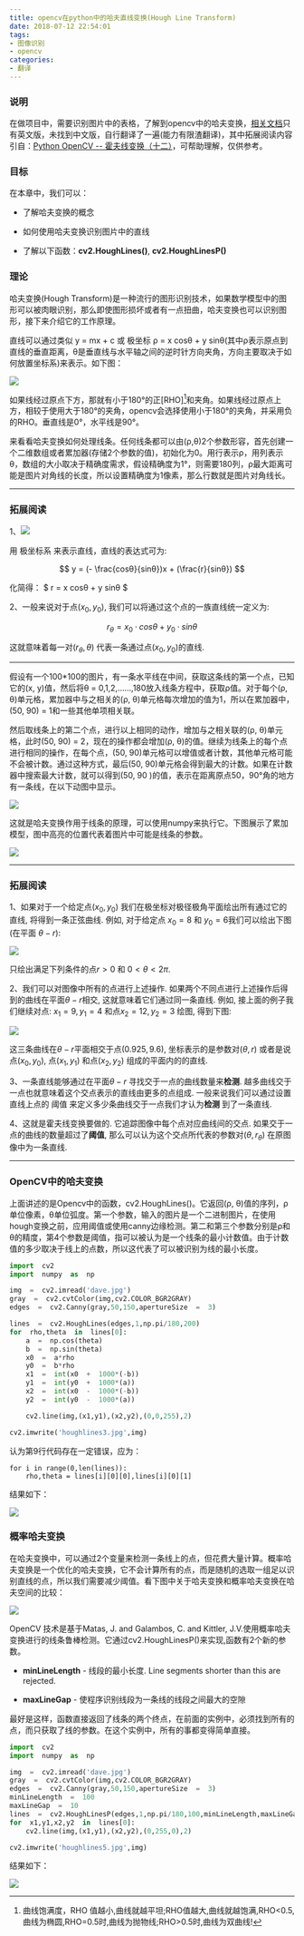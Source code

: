 ```yaml
---
title: opencv在python中的哈夫直线变换(Hough Line Transform)
date: 2018-07-12 22:54:01
tags:
- 图像识别
- opencv
categories:
- 翻译
---
```

### 说明
在做项目中，需要识别图片中的表格，了解到opencv中的哈夫变换，[相关文档](http://opencv-python-tutroals.readthedocs.io/en/latest/py_tutorials/py_imgproc/py_houghlines/py_houghlines.html)只有英文版，未找到中文版，自行翻译了一遍(能力有限渣翻译)，其中拓展阅读内容引自：[Python OpenCV -- 霍夫线变换（十二）](https://blog.csdn.net/mokeding/article/details/19615873)，可帮助理解，仅供参考。


### 目标

在本章中，我们可以：

- 了解哈夫变换的概念

- 如何使用哈夫变换识别图片中的直线

- 了解以下函数：**cv2.HoughLines()**, **cv2.HoughLinesP()**

### 理论

哈夫变换(Hough Transform)是一种流行的图形识别技术，如果数学模型中的图形可以被肉眼识别，那么即使图形损坏或者有一点扭曲，哈夫变换也可以识别图形，接下来介绍它的工作原理。

直线可以通过类似 y = mx + c 或 极坐标 ρ = x cosθ + y sinθ(其中ρ表示原点到直线的垂直距离，θ是垂直线与水平轴之间的逆时针方向夹角，方向主要取决于如何放置坐标系)来表示。如下图：

![](https://upload-images.jianshu.io/upload_images/5588611-6e9d63d2385d7296.png?imageMogr2/auto-orient/strip%7CimageView2/2/w/1240)

如果线经过原点下方，那就有小于180°的正[RHO][^脚注]和夹角。如果线经过原点上方，相较于使用大于180°的夹角，opencv会选择使用小于180°的夹角，并采用负的RHO。垂直线是0°，水平线是90°。

来看看哈夫变换如何处理线条。任何线条都可以由(ρ,θ)2个参数形容，首先创建一个二维数组或者累加器(存储2个参数的值)，初始化为0。用行表示ρ，用列表示θ，数组的大小取决于精确度需求，假设精确度为1°，则需要180列，ρ最大距离可能是图片对角线的长度，所以设置精确度为1像素，那么行数就是图片对角线长。

***

### 拓展阅读

1、![](https://upload-images.jianshu.io/upload_images/5588611-b048fbc34bce979a.png?imageMogr2/auto-orient/strip%7CimageView2/2/w/1240)

用 极坐标系 来表示直线，直线的表达式可为:

$$ y = (- \frac{cosθ}{sinθ})x + (\frac{r}{sinθ}) $$

化简得： $ r = x cosθ + y sinθ $

2、一般来说对于点$(x_0,y_0)$, 我们可以将通过这个点的一族直线统一定义为:

$$ r_\theta = x_0 · cos\theta + y_0 · sin\theta $$

这就意味着每一对$(r_\theta, \theta)$ 代表一条通过点$(x_0,y_0)$的直线.

***
假设有一个100*100的图片，有一条水平线在中间，获取这条线的第一个点，已知它的(x, y)值，然后将θ = 0,1,2,……,180放入线条方程中，获取ρ值。对于每个(ρ, θ)单元格，累加器中与之相关的(ρ, θ)单元格每次增加的值为1，所以在累加器中，(50, 90) = 1和一些其他单项相关联。

然后取线条上的第二个点，进行以上相同的动作，增加与之相关联的(ρ, θ)单元格，此时(50, 90) = 2，现在的操作都会增加(ρ, θ)的值。继续为线条上的每个点进行相同的操作，在每个点，(50, 90)单元格可以增值或者计数，其他单元格可能不会被计数。通过这种方式，最后(50, 90)单元格会得到最大的计数。如果在计数器中搜索最大计数，就可以得到(50, 90 )的值，表示在距离原点50，90°角的地方有一条线，在以下动图中显示。

![](https://upload-images.jianshu.io/upload_images/5588611-e15cf762963c683b.gif?imageMogr2/auto-orient/strip)


这就是哈夫变换作用于线条的原理，可以使用numpy来执行它。下图展示了累加模型，图中高亮的位置代表着图片中可能是线条的参数。

![](https://upload-images.jianshu.io/upload_images/5588611-6ecd812e67ec9ffa.png?imageMogr2/auto-orient/strip%7CimageView2/2/w/1240)

***
### 拓展阅读

1、如果对于一个给定点$(x_0,y_0)$ 我们在极坐标对极径极角平面绘出所有通过它的直线, 将得到一条正弦曲线. 例如, 对于给定点 $x_0 = 8$ 和 $y_0 = 6$我们可以绘出下图 (在平面 $\theta - r$):

![](https://upload-images.jianshu.io/upload_images/5588611-79866e52cbabfb86.png?imageMogr2/auto-orient/strip%7CimageView2/2/w/1240)

只绘出满足下列条件的点$r > 0$ 和 $0 < \theta < 2\pi$.

2、我们可以对图像中所有的点进行上述操作. 如果两个不同点进行上述操作后得到的曲线在平面$\theta - r$相交, 这就意味着它们通过同一条直线. 例如, 接上面的例子我们继续对点: $x_1 = 9, y_1 = 4$ 和点$x_2 = 12, y_2 = 3$ 绘图, 得到下图:

![](https://upload-images.jianshu.io/upload_images/5588611-d38f2d6f0d10dff0.png?imageMogr2/auto-orient/strip%7CimageView2/2/w/1240)

这三条曲线在$\theta - r$平面相交于点$(0.925, 9.6)$, 坐标表示的是参数对$(\theta, r)$ 或者是说点$(x_0,y_0)$, 点$(x_1,y_1)$ 和点$(x_2,y_2)$ 组成的平面内的的直线.

3、一条直线能够通过在平面$\theta - r$ 寻找交于一点的曲线数量来**检测**. 越多曲线交于一点也就意味着这个交点表示的直线由更多的点组成. 一般来说我们可以通过设置直线上点的 阈值 来定义多少条曲线交于一点我们才认为**检测** 到了一条直线.

4、这就是霍夫线变换要做的. 它追踪图像中每个点对应曲线间的交点. 如果交于一点的曲线的数量超过了**阈值**, 那么可以认为这个交点所代表的参数对$(\theta, r_\theta)$ 在原图像中为一条直线.

***

### OpenCV中的哈夫变换

上面讲述的是Opencv中的函数，cv2.HoughLines()。它返回(ρ, θ)值的序列，ρ单位像素，θ单位弧度。第一个参数，输入的图片是一个二进制图片，在使用hough变换之前，应用阈值或使用canny边缘检测。第二和第三个参数分别是ρ和θ的精度，第4个参数是阈值，指可以被认为是一个线条的最小计数值。由于计数值的多少取决于线上的点数，所以这代表了可以被识别为线的最小长度。

```python
import  cv2
import  numpy  as  np

img  =  cv2.imread('dave.jpg')
gray  =  cv2.cvtColor(img,cv2.COLOR_BGR2GRAY)
edges  =  cv2.Canny(gray,50,150,apertureSize  =  3)

lines  =  cv2.HoughLines(edges,1,np.pi/180,200)
for  rho,theta  in  lines[0]:
    a  =  np.cos(theta)
    b  =  np.sin(theta)
    x0  =  a*rho
    y0  =  b*rho
    x1  =  int(x0  +  1000*(-b))
    y1  =  int(y0  +  1000*(a))
    x2  =  int(x0  -  1000*(-b))
    y2  =  int(y0  -  1000*(a))

    cv2.line(img,(x1,y1),(x2,y2),(0,0,255),2)

cv2.imwrite('houghlines3.jpg',img)
```

认为第9行代码存在一定错误，应为：

```
for i in range(0,len(lines)):
    rho,theta = lines[i][0][0],lines[i][0][1]
```

结果如下：

![](https://upload-images.jianshu.io/upload_images/5588611-a59dc20f46855769.png?imageMogr2/auto-orient/strip%7CimageView2/2/w/1240)

### 概率哈夫变换

在哈夫变换中，可以通过2个变量来检测一条线上的点，但花费大量计算。概率哈夫变换是一个优化的哈夫变换，它不会计算所有的点，而是随机的选取一组足以识别直线的点，所以我们需要减少阈值。看下图中关于哈夫变换和概率哈夫变换在哈夫空间的比较：

![](https://upload-images.jianshu.io/upload_images/5588611-c16b6f62a0c081f5.png?imageMogr2/auto-orient/strip%7CimageView2/2/w/1240)

OpenCV 技术是基于Matas, J. and Galambos, C. and Kittler, J.V.使用概率哈夫变换进行的线条鲁棒检测。它通过cv2.HoughLinesP()来实现,函数有2个新的参数。

- **minLineLength** - 线段的最小长度. Line segments shorter than this are rejected.

- **maxLineGap** - 使程序识别线段为一条线的线段之间最大的空隙

最好是这样，函数直接返回了线条的两个终点，在前面的实例中，必须找到所有的点，而只获取了线的参数。在这个实例中，所有的事都变得简单直接。

```python
import  cv2
import  numpy  as  np

img  =  cv2.imread('dave.jpg')
gray  =  cv2.cvtColor(img,cv2.COLOR_BGR2GRAY)
edges  =  cv2.Canny(gray,50,150,apertureSize  =  3)
minLineLength  =  100
maxLineGap  =  10
lines  =  cv2.HoughLinesP(edges,1,np.pi/180,100,minLineLength,maxLineGap)
for  x1,y1,x2,y2  in  lines[0]:
    cv2.line(img,(x1,y1),(x2,y2),(0,255,0),2)

cv2.imwrite('houghlines5.jpg',img)
```

结果如下：

![](https://upload-images.jianshu.io/upload_images/5588611-cfe11f9ad29ff624.png?imageMogr2/auto-orient/strip%7CimageView2/2/w/1240)

[^脚注]: 曲线饱满度，RHO 值越小,曲线就越平坦;RHO值越大,曲线就越饱满,RHO<0.5,曲线为椭圆,RHO=0.5时,曲线为抛物线;RHO>0.5时,曲线为双曲线!
